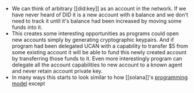 - We can think of arbitrary [[did:key]] as an account in the network. If we have never heard of DID it is a new account with `0` balance and we don't need to track it until it's balance had been increased by moving some funds into it.
- This creates some interesting opportunities as programs could open new accounts simply by generating cryptographic keypairs. And if program had been delegated UCAN with a capability to transfer $5 from some existing account it will be able to fund this newly created account by transferring those funds to it. Even more interestingly program can delegate all the account capabilities to new account to a known agent and never retain account private key.
- In many ways this starts to look similar to how [[solana]]'s [programming model](https://docs.solana.com/developing/programming-model/overview) except